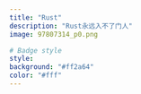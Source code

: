 ```yaml
---
title: "Rust"
description: "Rust永远入不了门人"
image: 97807314_p0.png

# Badge style
style:
background: "#ff2a64"
color: "#fff"
---
```


